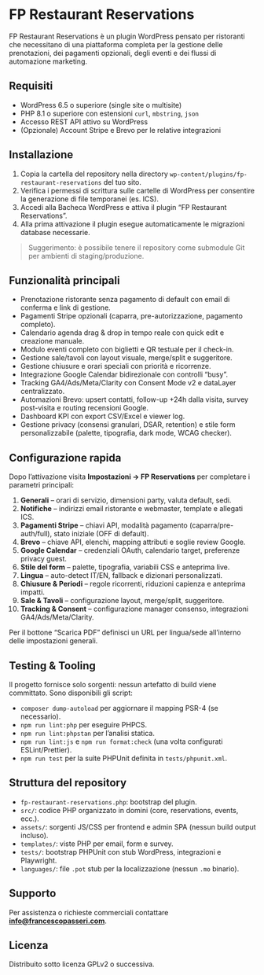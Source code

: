 # FP Restaurant Reservations

FP Restaurant Reservations è un plugin WordPress pensato per ristoranti che necessitano di una piattaforma completa per la gestione delle prenotazioni, dei pagamenti opzionali, degli eventi e dei flussi di automazione marketing.

## Requisiti

- WordPress 6.5 o superiore (single site o multisite)
- PHP 8.1 o superiore con estensioni `curl`, `mbstring`, `json`
- Accesso REST API attivo su WordPress
- (Opzionale) Account Stripe e Brevo per le relative integrazioni

## Installazione

1. Copia la cartella del repository nella directory `wp-content/plugins/fp-restaurant-reservations` del tuo sito.
2. Verifica i permessi di scrittura sulle cartelle di WordPress per consentire la generazione di file temporanei (es. ICS).
3. Accedi alla Bacheca WordPress e attiva il plugin “FP Restaurant Reservations”.
4. Alla prima attivazione il plugin esegue automaticamente le migrazioni database necessarie.

> Suggerimento: è possibile tenere il repository come submodule Git per ambienti di staging/produzione.

## Funzionalità principali

- Prenotazione ristorante senza pagamento di default con email di conferma e link di gestione.
- Pagamenti Stripe opzionali (caparra, pre-autorizzazione, pagamento completo).
- Calendario agenda drag & drop in tempo reale con quick edit e creazione manuale.
- Modulo eventi completo con biglietti e QR testuale per il check-in.
- Gestione sale/tavoli con layout visuale, merge/split e suggeritore.
- Gestione chiusure e orari speciali con priorità e ricorrenze.
- Integrazione Google Calendar bidirezionale con controlli “busy”.
- Tracking GA4/Ads/Meta/Clarity con Consent Mode v2 e dataLayer centralizzato.
- Automazioni Brevo: upsert contatti, follow-up +24h dalla visita, survey post-visita e routing recensioni Google.
- Dashboard KPI con export CSV/Excel e viewer log.
- Gestione privacy (consensi granulari, DSAR, retention) e stile form personalizzabile (palette, tipografia, dark mode, WCAG checker).

## Configurazione rapida

Dopo l’attivazione visita **Impostazioni → FP Reservations** per completare i parametri principali:

1. **Generali** – orari di servizio, dimensioni party, valuta default, sedi.
2. **Notifiche** – indirizzi email ristorante e webmaster, template e allegati ICS.
3. **Pagamenti Stripe** – chiavi API, modalità pagamento (caparra/pre-auth/full), stato iniziale (OFF di default).
4. **Brevo** – chiave API, elenchi, mapping attributi e soglie review Google.
5. **Google Calendar** – credenziali OAuth, calendario target, preferenze privacy guest.
6. **Stile del form** – palette, tipografia, variabili CSS e anteprima live.
7. **Lingua** – auto-detect IT/EN, fallback e dizionari personalizzati.
8. **Chiusure & Periodi** – regole ricorrenti, riduzioni capienza e anteprima impatti.
9. **Sale & Tavoli** – configurazione layout, merge/split, suggeritore.
10. **Tracking & Consent** – configurazione manager consenso, integrazioni GA4/Ads/Meta/Clarity.

Per il bottone “Scarica PDF” definisci un URL per lingua/sede all’interno delle impostazioni generali.

## Testing & Tooling

Il progetto fornisce solo sorgenti: nessun artefatto di build viene committato. Sono disponibili gli script:

- `composer dump-autoload` per aggiornare il mapping PSR-4 (se necessario).
- `npm run lint:php` per eseguire PHPCS.
- `npm run lint:phpstan` per l’analisi statica.
- `npm run lint:js` e `npm run format:check` (una volta configurati ESLint/Prettier).
- `npm run test` per la suite PHPUnit definita in `tests/phpunit.xml`.

## Struttura del repository

- `fp-restaurant-reservations.php`: bootstrap del plugin.
- `src/`: codice PHP organizzato in domini (core, reservations, events, ecc.).
- `assets/`: sorgenti JS/CSS per frontend e admin SPA (nessun build output incluso).
- `templates/`: viste PHP per email, form e survey.
- `tests/`: bootstrap PHPUnit con stub WordPress, integrazioni e Playwright.
- `languages/`: file `.pot` stub per la localizzazione (nessun `.mo` binario).

## Supporto

Per assistenza o richieste commerciali contattare **info@francescopasseri.com**.

## Licenza

Distribuito sotto licenza GPLv2 o successiva.

